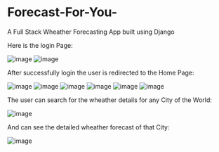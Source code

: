 # Forecast-For-You-
A Full Stack Wheather Forecasting App built using Django 

Here is the login Page:

![image](https://user-images.githubusercontent.com/75914302/159111165-0e5c3ebc-254d-4c73-bd72-e3f9056eeded.png)
![image](https://user-images.githubusercontent.com/75914302/159111219-01b9e03b-d741-4c03-af30-2f080354612d.png)


After successfully login the user is redirected to the Home Page:

![image](https://user-images.githubusercontent.com/75914302/159111237-ccaa6451-92a8-4b77-8e79-715bc53cb7c9.png)
![image](https://user-images.githubusercontent.com/75914302/159111247-e1aa4269-713b-4856-b65d-7d1e3a0a45e4.png)
![image](https://user-images.githubusercontent.com/75914302/159111253-5d470eb3-ee00-4d52-946f-ed48f41050b9.png)
![image](https://user-images.githubusercontent.com/75914302/159111258-c982f66a-7080-4bcd-a459-eaca3971c552.png)
![image](https://user-images.githubusercontent.com/75914302/159111276-d66cbd46-feb4-4695-9c62-bb71546da12e.png)
![image](https://user-images.githubusercontent.com/75914302/159111264-7f175166-6888-41ba-beac-1c86db7411e6.png)

The user can search for the wheather details for any City of the World:

![image](https://user-images.githubusercontent.com/75914302/159111305-bbbda535-3eae-48e6-839d-e767e31de192.png)

And can see the detailed wheather forecast of that City:

![image](https://user-images.githubusercontent.com/75914302/159111331-2535e11f-601f-4994-93fb-b44e30e0b694.png)
